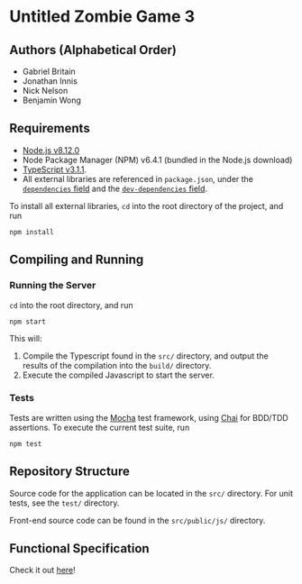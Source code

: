 # Untitled Zombie Game 3

## Authors (Alphabetical Order)

- Gabriel Britain
- Jonathan Innis
- Nick Nelson
- Benjamin Wong

## Requirements

- [Node.js v8.12.0](https://nodejs.org/download/release/v8.12.0/)
- Node Package Manager (NPM) v6.4.1 (bundled in the Node.js download)
- [TypeScript v3.1.1](https://www.typescriptlang.org/index.html#download-links).
- All external libraries are referenced in `package.json`, under the [`dependencies` field](https://github.com/SaltyQuetzals/multiplayer-game/blob/f5e6b2398b34829cbc1316302e41d4e81146e3dd/package.json#L35) and the [`dev-dependencies` field](https://github.com/SaltyQuetzals/multiplayer-game/blob/f5e6b2398b34829cbc1316302e41d4e81146e3dd/package.json#L49).

To install all external libraries, `cd` into the root directory of the project, and run 

```
npm install
```

## Compiling and Running

### Running the Server
`cd` into the root directory, and run

```
npm start
```

This will:

1. Compile the Typescript found in the `src/` directory, and output the results of the compilation into the `build/` directory.
2. Execute the compiled Javascript to start the server.

### Tests
Tests are written using the [Mocha](https://mochajs.org/) test framework, using [Chai](https://www.chaijs.com/) for BDD/TDD assertions. To execute the current test suite, run

```
npm test
```

## Repository Structure

Source code for the application can be located in the `src/` directory. For unit tests, see the `test/` directory.

Front-end source code can be found in the `src/public/js/` directory.


## Functional Specification
Check it out [here](https://github.com/SaltyQuetzals/multiplayer-game/wiki/Functional-Specification)!
